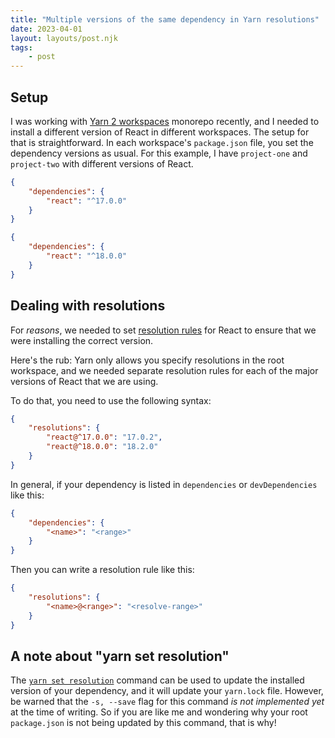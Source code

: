 ```yaml
---
title: "Multiple versions of the same dependency in Yarn resolutions"
date: 2023-04-01
layout: layouts/post.njk
tags:
	- post
---
```


## Setup

I was working with [Yarn 2 workspaces][] monorepo recently, and I needed to install a different version of React in different workspaces. The setup for that is straightforward. In each workspace's `package.json` file, you set the dependency versions as usual. For this example, I have `project-one` and `project-two` with different versions of React.

```json:packages/project-one/package.json
{
	"dependencies": {
		"react": "^17.0.0"
	}
}
```

```json:packages/project-two/package.json
{
	"dependencies": {
		"react": "^18.0.0"
	}
}
```

[Yarn 2 workspaces]: https://yarnpkg.com/features/workspaces

## Dealing with resolutions

For _reasons_, we needed to set [resolution rules][] for React to ensure that we were installing the correct version.

[resolution rules]: https://yarnpkg.com/configuration/manifest/#resolutions

Here's the rub: Yarn only allows you specify resolutions in the root workspace, and we needed separate resolution rules for each of the major versions of React that we are using.

To do that, you need to use the following syntax:

```json
{
	"resolutions": {
		"react@^17.0.0": "17.0.2",
		"react@^18.0.0": "18.2.0"
	}
}
```

In general, if your dependency is listed in `dependencies` or `devDependencies` like this:

```json
{
	"dependencies": {
		"<name>": "<range>"
	}
}
```

Then you can write a resolution rule like this:

```json
{
	"resolutions": {
		"<name>@<range>": "<resolve-range>"
	}
}
```

## A note about "yarn set resolution"

The [`yarn set resolution`][yarn set resolution] command can be used to update the installed version of your dependency, and it will update your `yarn.lock` file. However, be warned that the `-s, --save` flag for this command _is not implemented yet_ at the time of writing. So if you are like me and wondering why your root `package.json` is not being updated by this command, that is why!

[yarn set resolution]: https://yarnpkg.com/cli/set/resolution
